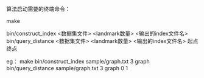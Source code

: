 算法启动需要的终端命令：

make

bin/construct_index <数据集文件> <landmark数量> <输出的index文件名>
bin/query_distance <数据集文件> <landmark数量> <输出的index文件名> 起点 终点


eg：
make
bin/construct_index sample/graph.txt 3 graph 
bin/query_distance sample/graph.txt 3 graph 0 1
